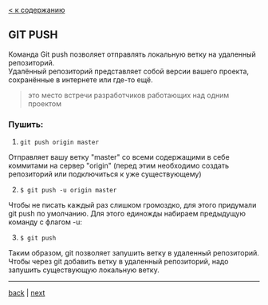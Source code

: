 [< к содержанию](./readme.md)
## GIT PUSH

Команда Git push позволяет отправлять локальную ветку на удаленный репозиторий.   
Удалённый репозиторий представляет собой версии вашего проекта, сохранённые в интернете или где-то ещё.
> это место встречи разработчиков работающих над одним проектом

### Пушить:
1.     git push origin master

Отправляет вашу ветку "master" cо всеми содержащими в себе коммитами на сервер "origin" (перед этим необходимо создать репозиторий или подключиться к уже существующему)

2.     $ git push -u origin master

Чтобы не писать каждый раз слишком громоздко, для этого придумали git push по умолчанию. Для этого единожды набираем предыдущую команду с флагом -u:

3.     $ git push

Таким образом, git позволяет запушить ветку в удаленный репозиторий. Чтобы через git добавить ветку в удаленный репозиторий, надо запушить существующую локальную ветку.

---
[back](./commit.md) | [next](./reset.md)
